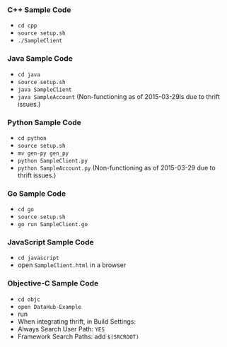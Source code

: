 ### C++ Sample Code
* `cd cpp`
* `source setup.sh`
* `./SampleClient`

### Java Sample Code
* `cd java`
* `source setup.sh`
* `java SampleClient`
* `java SampleAccount` (Non-functioning as of 2015-03-29ls
 due to thrift issues.)

### Python Sample Code
* `cd python`
* `source setup.sh`
* `mv gen-py gen_py`
* `python SampleClient.py`
* `python SampleAccount.py` (Non-functioning as of 2015-03-29 due to thrift issues.)

### Go Sample Code
* `cd go`
* `source setup.sh`
* `go run SampleClient.go`

### JavaScript Sample Code
* `cd javascript`
* open `SampleClient.html` in a browser

### Objective-C Sample Code
* `cd objc`
* `open DataHub-Example`
* run
* When integrating thrift, in Build Settings:
 * Always Search User Path: `YES`
 * Framework Search Paths: add `$(SRCROOT)`
